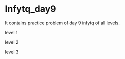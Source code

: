 # Infytq_day9
It contains practice problem of day 9 infytq of all levels.

level 1

level 2

level 3 
